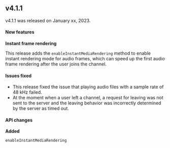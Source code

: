 ## v4.1.1

 v4.1.1 was released on January xx, 2023.

 #### New features

 **Instant frame rendering**

 This release adds the `enableInstantMediaRendering` method to enable instant rendering mode for audio  frames, which can speed up the first audio frame rendering after the user joins the channel.

 #### Issues fixed

- This release fixed the issue that playing audio files with a sample rate of 48 kHz failed.
- At the moment when a user left a channel, a request for leaving was not sent to the server and the leaving behavior was incorrectly determined by the server as timed out.

 #### API changes

 **Added**

`enableInstantMediaRendering`

